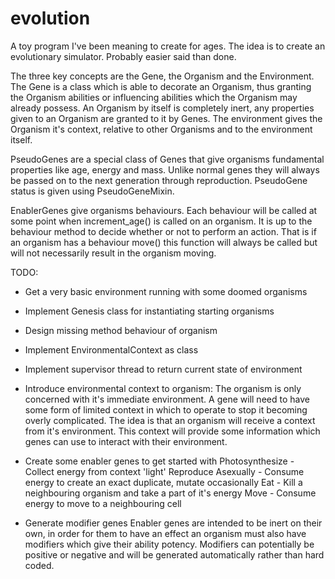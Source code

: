 evolution
=========

A toy program I've been meaning to create for ages. The idea is to create an evolutionary simulator. Probably easier 
said than done.

The three key concepts are the Gene, the Organism and the Environment.  The Gene is a class which is able to decorate an
Organism, thus granting the Organism abilities or influencing abilities which the Organism may already possess.
An Organism by itself is completely inert, any properties given to an Organism are granted to it by Genes.  The 
environment gives the Organism it's context, relative to other Organisms and to the environment itself.

PseudoGenes are a special class of Genes that give organisms fundamental properties like age, energy and mass.  Unlike 
normal genes they will always be passed on to the next generation through reproduction.  PseudoGene status is given 
using PseudoGeneMixin.

EnablerGenes give organisms behaviours.  Each behaviour will be called at some point when increment_age() is called on 
an organism.  It is up to the behaviour method to decide whether or not to perform an action.  That is if an organism 
has a behaviour move() this function will always be called but will not necessarily result in the organism moving.

TODO:
- Get a very basic environment running with some doomed organisms
- Implement Genesis class for instantiating starting organisms
- Design missing method behaviour of organism
- Implement EnvironmentalContext as class
- Implement supervisor thread to return current state of environment

- Introduce environmental context to organism:
    The organism is only concerned with it's immediate environment.  A gene will need to have some form of limited 
    context in which to operate to stop it becoming overly complicated. The idea is that an organism will receive a 
    context from it's environment. This context will provide some information which genes can use to interact with their 
    environment.
    
    
- Create some enabler genes to get started with
    Photosynthesize - Collect energy from context 'light'
    Reproduce Asexually - Consume energy to create an exact duplicate, mutate occasionally
    Eat - Kill a neighbouring organism and take a part of it's energy
    Move - Consume energy to move to a neighbouring cell
   
- Generate modifier genes
    Enabler genes are intended to be inert on their own, in order for them to have an effect an organism must also have modifiers which give their ability potency.
    Modifiers can potentially be positive or negative and will be generated automatically rather than hard coded.
    